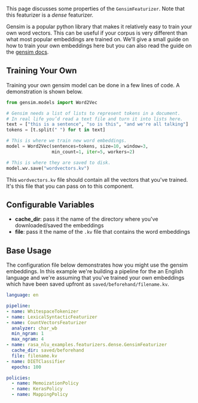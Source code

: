 This page discusses some properties of the `GensimFeaturizer`.
Note that this featurizer is a *dense* featurizer.

Gensim is a popular python library that makes it relatively easy to
train your own word vectors. This can be useful if your corpus is very
different than what most popular embeddings are trained on. We'll give
a small guide on how to train your own embeddings here but you can
also read the guide on the
[gensim docs](https://radimrehurek.com/gensim/auto_examples/tutorials/run_word2vec.html#training-your-own-model).

## Training Your Own

Training your own gensim model can be done in a few lines of code. A demonstration is shown below. 

```python
from gensim.models import Word2Vec

# Gensim needs a list of lists to represent tokens in a document.
# In real life you’d read a text file and turn it into lists here.
text = ["this is a sentence", "so is this", "and we're all talking"]
tokens = [t.split(" ") for t in text]

# This is where we train new word embeddings.
model = Word2Vec(sentences=tokens, size=10, window=3,
                 min_count=1, iter=5, workers=2)

# This is where they are saved to disk.
model.wv.save("wordvectors.kv")
```

This `wordvectors.kv` file should contain all the vectors that you've trained. It's this
file that you can pass on to this component.

## Configurable Variables

- **cache_dir**: pass it the name of the directory where you've downloaded/saved the embeddings
- **file**: pass it the name of the `.kv` file that contains the word embeddings

## Base Usage

The configuration file below demonstrates how you might use the gensim embeddings. In this example
we're building a pipeline for the an English language and we're assuming that you've trained your
own embeddings which have been saved upfront as `saved/beforehand/filename.kv`.

```yaml
language: en

pipeline:
- name: WhitespaceTokenizer
- name: LexicalSyntacticFeaturizer
- name: CountVectorsFeaturizer
  analyzer: char_wb
  min_ngram: 1
  max_ngram: 4
- name: rasa_nlu_examples.featurizers.dense.GensimFeaturizer
  cache_dir: saved/beforehand
  file: filename.kv
- name: DIETClassifier
  epochs: 100

policies:
  - name: MemoizationPolicy
  - name: KerasPolicy
  - name: MappingPolicy
```
